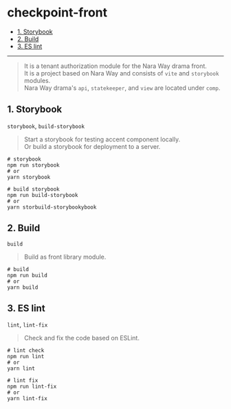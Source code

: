 # checkpoint-front

- [1. Storybook](#1-storybook)
- [2. Build](#2-build)
- [3. ES lint](#3-es-lint)

--- 

> It is a tenant authorization module for the Nara Way drama front.  
> It is a project based on Nara Way and consists of `vite` and `storybook` modules.  
> Nara Way drama's `api`, `statekeeper`, and `view` are located under `comp`.

## 1. Storybook

`storybook`, `build-storybook`

> Start a storybook for testing accent component locally.  
> Or build a storybook for deployment to a server.

```shell
# storybook
npm run storybook
# or
yarn storybook

# build storybook
npm run build-storybook
# or
yarn storbuild-storybookybook
```

## 2. Build

`build`

> Build as front library module.  

```shell
# build
npm run build
# or
yarn build
```

## 3. ES lint

`lint`, `lint-fix`

> Check and fix the code based on ESLint.

```shell
# lint check
npm run lint
# or
yarn lint

# lint fix
npm run lint-fix
# or
yarn lint-fix
```
